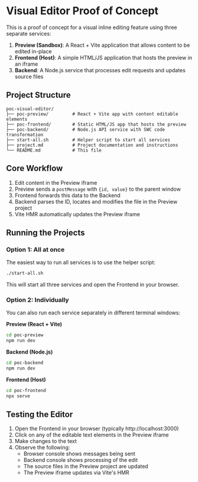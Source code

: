 # Visual Editor Proof of Concept

This is a proof of concept for a visual inline editing feature using three separate services:

1. **Preview (Sandbox)**: A React + Vite application that allows content to be edited in-place
2. **Frontend (Host)**: A simple HTML/JS application that hosts the preview in an iframe
3. **Backend**: A Node.js service that processes edit requests and updates source files

## Project Structure

```
poc-visual-editor/
├── poc-preview/         # React + Vite app with content editable elements
├── poc-frontend/        # Static HTML/JS app that hosts the preview
├── poc-backend/         # Node.js API service with SWC code transformation
├── start-all.sh         # Helper script to start all services
├── project.md           # Project documentation and instructions
└── README.md            # This file
```

## Core Workflow

1. Edit content in the Preview iframe 
2. Preview sends a `postMessage` with `{id, value}` to the parent window
3. Frontend forwards this data to the Backend
4. Backend parses the ID, locates and modifies the file in the Preview project
5. Vite HMR automatically updates the Preview iframe

## Running the Projects

### Option 1: All at once

The easiest way to run all services is to use the helper script:

```bash
./start-all.sh
```

This will start all three services and open the Frontend in your browser.

### Option 2: Individually

You can also run each service separately in different terminal windows:

**Preview (React + Vite)**
```bash
cd poc-preview
npm run dev
```

**Backend (Node.js)**
```bash
cd poc-backend
npm run dev
```

**Frontend (Host)**
```bash
cd poc-frontend
npx serve
```

## Testing the Editor

1. Open the Frontend in your browser (typically http://localhost:3000)
2. Click on any of the editable text elements in the Preview iframe
3. Make changes to the text
4. Observe the following:
   - Browser console shows messages being sent
   - Backend console shows processing of the edit
   - The source files in the Preview project are updated
   - The Preview iframe updates via Vite's HMR